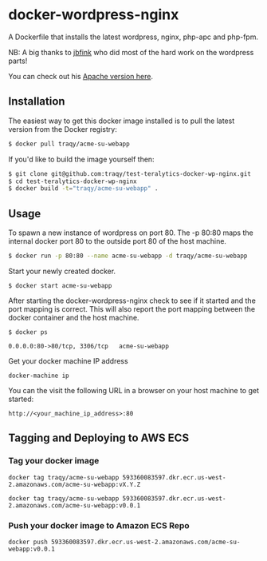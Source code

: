 # docker-wordpress-nginx

A Dockerfile that installs the latest wordpress, nginx, php-apc and php-fpm.

NB: A big thanks to [jbfink](https://github.com/jbfink/docker-wordpress) who did most of the hard work on the wordpress parts!

You can check out his [Apache version here](https://github.com/jbfink/docker-wordpress).

## Installation

The easiest way to get this docker image installed is to pull the latest version
from the Docker registry:

```bash
$ docker pull traqy/acme-su-webapp
```

If you'd like to build the image yourself then:

```bash
$ git clone git@github.com:traqy/test-teralytics-docker-wp-nginx.git
$ cd test-teralytics-docker-wp-nginx
$ docker build -t="traqy/acme-su-webapp" .
```

## Usage

To spawn a new instance of wordpress on port 80.  The -p 80:80 maps the internal docker port 80 to the outside port 80 of the host machine.

```bash
$ docker run -p 80:80 --name acme-su-webapp -d traqy/acme-su-webapp
```

Start your newly created docker.

```
$ docker start acme-su-webapp
```

After starting the docker-wordpress-nginx check to see if it started and the port mapping is correct.  This will also report the port mapping between the docker container and the host machine.

```
$ docker ps

0.0.0.0:80->80/tcp, 3306/tcp   acme-su-webapp
```
Get your docker machine IP address
```
docker-machine ip
```
You can the visit the following URL in a browser on your host machine to get started:

```
http://<your_machine_ip_address>:80
```

## Tagging and Deploying to AWS ECS

### Tag your docker image
```
docker tag traqy/acme-su-webapp 593360083597.dkr.ecr.us-west-2.amazonaws.com/acme-su-webapp:vX.Y.Z
```
```
docker tag traqy/acme-su-webapp 593360083597.dkr.ecr.us-west-2.amazonaws.com/acme-su-webapp:v0.0.1
```

### Push your docker image to Amazon ECS Repo
```
docker push 593360083597.dkr.ecr.us-west-2.amazonaws.com/acme-su-webapp:v0.0.1
``` 
